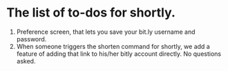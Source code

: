 # The list of to-dos for shortly.

1. Preference screen, that lets you save your bit.ly username and password.
2. When someone triggers the shorten command for shortly, we add a feature of adding that link to his/her bitly account directly. No questions asked.
